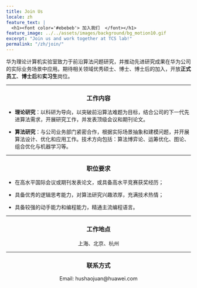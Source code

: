 ```yaml
---
title: Join Us
locale: zh
feature_text: |
  <h1><font color='#ebebeb'> 加入我们  </font></h1>
feature_image: ../../assets/images/background/bg_motion10.gif
excerpt: "Join us and work together at TCS lab!"
permalink: "/zh/join/"
---
```


华为理论计算机实验室致力于前沿算法问题研究，并推动先进研究成果在华为公司的实际业务场景中应用。期待相关领域优秀硕士、博士、博士后的加入，开放**正式员工**、**博士后**和**实习生**岗位。

---

### <center>工作内容

- **理论研究**：以科研为导向，以突破前沿算法难题为目标，结合公司的下一代先进算法需求，开展研究工作，并发表顶级会议和期刊论文。

- **算法研究**：与公司业务部门紧密合作，根据实际场景抽象和建模问题，并开展算法设计、优化和应用工作。技术方向包括：算法博弈论、运筹优化、图论、组合优化与机器学习等。



--- 

### <center>职位要求

- 在高水平国际会议或期刊发表论文，或具备高水平竞赛获奖经历；

- 具备优秀的逻辑思考能力，对算法研究兴趣浓厚，充满技术热情；

- 具备较强的动手能力和编程能力，精通主流编程语言。


---

### <center>工作地点

<center>上海、北京、杭州</center>


---

### <center>联系方式

<center>Email: hushaojuan@huawei.com</center>


